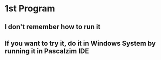 # 1st Program
## I don't remember how to run it
## If you want to try it, do it in Windows System by running it in Pascalzim IDE
